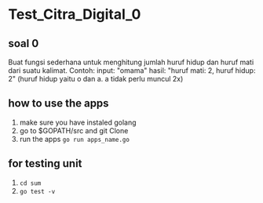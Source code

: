 # Test_Citra_Digital_0

## soal 0
Buat fungsi sederhana untuk menghitung jumlah huruf hidup dan huruf mati dari suatu kalimat. Contoh:
input: "omama"   hasil: "huruf mati: 2, huruf hidup: 2"  (huruf hidup yaitu o dan a. a tidak perlu muncul 2x)

## how to use the apps
1. make sure you have instaled golang
2. go to $GOPATH/src and git Clone
3. run the apps `go run apps_name.go`

## for testing unit
1. `cd sum`
2. `go test -v`
